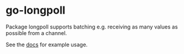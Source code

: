 # go-longpoll

Package longpoll supports batching e.g. receiving as many values as possible
from a channel.

See the [docs](https://pkg.go.dev/github.com/joeycumines/go-longpoll) for
example usage.
